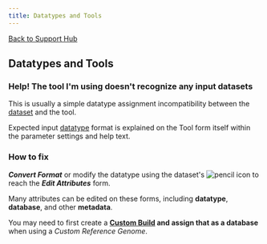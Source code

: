 ```yaml
---
title: Datatypes and Tools
---
```

[Back to Support Hub](/src/support/index.md)

## Datatypes and Tools

### Help! The tool I'm using doesn't recognize any input datasets

This is usually a simple datatype assignment incompatibility between the [dataset](/src/learn/managing-datasets/index.md) and the tool. 

Expected input [datatype](/src/learn/datatypes/index.md) format is explained on the Tool form itself within the parameter settings and help text. 

### How to fix

_**Convert Format**_ or modify the datatype using the dataset's ![pencil](/src/images/icons/pencil.png "pencil") icon to reach the _**Edit Attributes**_ form. 

Many attributes can be edited on these forms, including **datatype**, **database**, and other **metadata**. 

You may need to first create a **[Custom Build](/src/learn/custom-genomes/index.md) and assign that as a database** when using a *Custom Reference Genome*.
